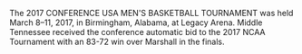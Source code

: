 The 2017 CONFERENCE USA MEN'S BASKETBALL TOURNAMENT was held March 8–11, 2017, in Birmingham, Alabama, at Legacy Arena. Middle Tennessee received the conference automatic bid to the 2017 NCAA Tournament with an 83-72 win over Marshall in the finals.
